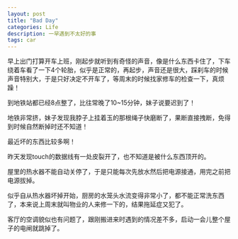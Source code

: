 ```yaml
---
layout: post
title: "Bad Day"
categories: Life
description: 一早遇到不太好的事
tags: car
---
```

早上出门打算开车上班，刚起步就听到有奇怪的声音，像是什么东西卡住了，下车绕着车看了一下4个轮胎，似乎是正常的，再起步，声音还是很大，踩刹车的时候声音特别大，于是只好决定不开车了，等周末的时候找家修车的检查一下，真烦躁！

到地铁站都已经8点整了，比往常晚了10~15分钟，妹子说要迟到了！

地铁非常挤，妹子发现我脖子上挂着玉的那根绳子快磨断了，果断直接拽断，免得到时候自然断掉时还不知道！

最近坏的东西比较多啊！

昨天发现touch的数据线有一处皮裂开了，也不知道是被什么东西顶开的。

屋里的热水器不能自动关停了，于是只能每次先放水然后把电源接通，用完之前把电源拔掉。

似乎自从热水器坏掉开始，厨房的水笼头水流变得非常小了，都不能正常洗东西了，本来说上周末就叫物业的人来修一下的，结果拖延症又犯了。

客厅的空调貌似也有问题了，跟刚搬进来时遇到的情况差不多，启动一会儿整个屋子的电闸就跳掉了。
